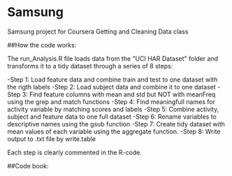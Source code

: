 Samsung
=======

Samsung project for Coursera Getting and Cleaning Data class 



##How the code works:

The run_Analysis.R file loads data from the "UCI HAR Dataset" folder and transforms it to a tidy dataset through a series of 8 steps:

-Step 1: Load feature data and combine train and test to one dataset with the rigth labels
-Step 2: Load subject data and combine it to one dataset
-Step 3: Find feature columns with mean and std but NOT with meanFreq using the grep and match functions
-Step 4: Find meaningfull names for activity variable by matching scores and labels 
-Step 5: Combine activity, subject and feature data to one full dataset
-Step 6: Rename variables to descriptive names using the gsub function 
-Step 7: Create tidy dataset with mean values of each variable using the aggregate function.
-Step 8: Write output to .txt file by write.table

Each step is clearly commented in the R-code.



##Code book:

